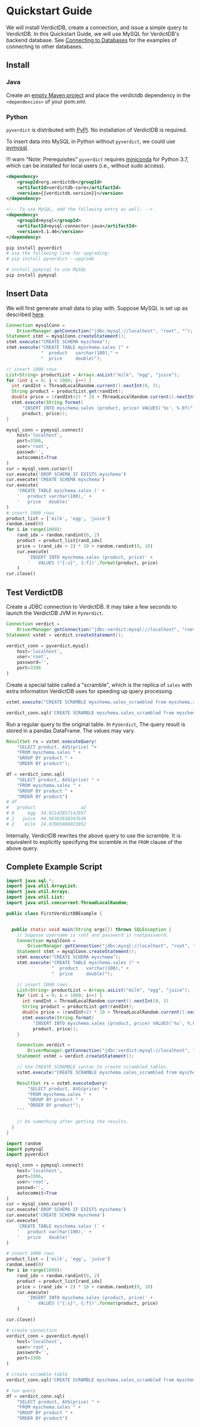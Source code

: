 # Quickstart Guide

We will install VerdictDB, create a connection, and issue a simple query to VerdictDB. In this Quickstart Guide, we will use MySQL for VerdictDB's backend database. See [Connecting to Databases](/reference/connection/) for the examples of connecting to other databases.


## Install

### Java
Create an [empty Maven project](https://maven.apache.org/guides/getting-started/maven-in-five-minutes.html) and
place the verdictdb dependency in the `<dependencies>` of your pom.xml.

### Python
`pyverdict` is distributed with [PyPI](https://pypi.org/project/pyverdict/). No installation of VerdictDB is required.

To insert data into MySQL in Python without `pyverdict`, we could use [pymysql](https://pymysql.readthedocs.io/en/latest/).

!!! warn "Note: Prerequisites"
    `pyverdict` requires [miniconda](https://conda.io/docs/user-guide/install/index.html) for Python 3.7,
    which can be installed for local users (i.e., without sudo access).


```xml tab='Java'
<dependency>
    <groupId>org.verdictdb</groupId>
    <artifactId>verdictdb-core</artifactId>
    <version>{{verdictdb.version}}</version>
</dependency>

<!-- To use MySQL, add the following entry as well: -->
<dependency>
    <groupId>mysql</groupId>
    <artifactId>mysql-connector-java</artifactId>
    <version>5.1.46</version>
</dependency>
```

```bash tab='Python'
pip install pyverdict
# use the following line for upgrading:
# pip install pyverdict --upgrade

# install pymysql to use MySQL
pip install pymysql
```


## Insert Data

We will first generate small data to play with. Suppose MySQL is set up as described [here](/tutorial/setup/mysql/).

```java tab='Java'
Connection mysqlConn =
    DriverManager.getConnection("jdbc:mysql://localhost", "root", "");
Statement stmt = mysqlConn.createStatement();
stmt.execute("CREATE SCHEMA myschema");
stmt.execute("CREATE TABLE myschema.sales (" +
             "  product   varchar(100)," +
             "  price     double)");

// insert 1000 rows
List<String> productList = Arrays.asList("milk", "egg", "juice");
for (int i = 0; i < 1000; i++) {
  int randInt = ThreadLocalRandom.current().nextInt(0, 3);
  String product = productList.get(randInt);
  double price = (randInt+2) * 10 + ThreadLocalRandom.current().nextInt(0, 10);
  stmt.execute(String.format(
      "INSERT INTO myschema.sales (product, price) VALUES('%s', %.0f)",
      product, price));
}
```

```python tab='Python'
mysql_conn = pymysql.connect(
    host='localhost',
    port=3306,
    user='root',
    passwd='',
    autocommit=True
)
cur = mysql_conn.cursor()
cur.execute('DROP SCHEMA IF EXISTS myschema')
cur.execute('CREATE SCHEMA myschema')
cur.execute(
    'CREATE TABLE myschema.sales (' +
    '   product varchar(100),' +
    '   price   double)'
)
# insert 1000 rows
product_list = ['milk', 'egg', 'juice']
random.seed(0)
for i in range(1000):
    rand_idx = random.randint(0, 2)
    product = product_list[rand_idx]
    price = (rand_idx + 2) * 10 + random.randint(0, 10)
    cur.execute(
        'INSERT INTO myschema.sales (product, price)' +
        '   VALUES ("{:s}", {:f})'.format(product, price)
    )
cur.close()
```


## Test VerdictDB

Create a JDBC connection to VerdictDB. It may take a few seconds to launch the VerdictDB JVM in `PyVerdict`.

```java tab='Java'
Connection verdict =
    DriverManager.getConnection("jdbc:verdict:mysql://localhost", "root", "");
Statement vstmt = verdict.createStatement();
```

```python tab='Python'
verdict_conn = pyverdict.mysql(
    host='localhost',
    user='root',
    password='',
    port=3306
)
```

Create a special table called a "scramble", which is the replica of `sales` with extra information VerdictDB uses for speeding up query processing.

```java tab='Java'
vstmt.execute("CREATE SCRAMBLE myschema.sales_scrambled from myschema.sales");
```

```python tab='Python'
verdict_conn.sql('CREATE SCRAMBLE myschema.sales_scrambled from myschema.sales')
```

Run a regular query to the original table. In `PyVerdict`, The query result is stored in a pandas DataFrame. The values may vary.

```java tab='Java'
ResultSet rs = vstmt.executeQuery(
    "SELECT product, AVG(price) "+
    "FROM myschema.sales " +
    "GROUP BY product " +
    "ORDER BY product");
```

```python tab='Python'
df = verdict_conn.sql(
    "SELECT product, AVG(price) " +
    "FROM myschema.sales " +
    "GROUP BY product " +
    "ORDER BY product")
# df
#   product                 a2
# 0     egg  34.82142857142857
# 1   juice  44.96363636363636
# 2    milk  24.97005988023952
```

Internally, VerdictDB rewrites the above query to use the scramble. It is equivalent to explicitly specifying the scramble in the `FROM` clause of the above query.


## Complete Example Script


```java tab='Java'
import java.sql.*;
import java.util.ArrayList;
import java.util.Arrays;
import java.util.List;
import java.util.concurrent.ThreadLocalRandom;

public class FirstVerdictDBExample {


  public static void main(String args[]) throws SQLException {
    // Suppose username is root and password is rootpassword.
    Connection mysqlConn =
        DriverManager.getConnection("jdbc:mysql://localhost", "root", "");
    Statement stmt = mysqlConn.createStatement();
    stmt.execute("CREATE SCHEMA myschema");
    stmt.execute("CREATE TABLE myschema.sales (" +
                 "  product   varchar(100)," +
                 "  price     double)");

    // insert 1000 rows
    List<String> productList = Arrays.asList("milk", "egg", "juice");
    for (int i = 0; i < 1000; i++) {
      int randInt = ThreadLocalRandom.current().nextInt(0, 3)
      String product = productList.get(randInt);
      double price = (randInt+2) * 10 + ThreadLocalRandom.current().nextInt(0, 10);
      stmt.execute(String.format(
          "INSERT INTO myschema.sales (product, price) VALUES('%s', %.0f)",
          product, price));
    }

    Connection verdict =
        DriverManager.getConnection("jdbc:verdict:mysql://localhost", "root", "");
    Statement vstmt = verdict.createStatement();

    // Use CREATE SCRAMBLE syntax to create scrambled tables.
    vstmt.execute("CREATE SCRAMBLE myschema.sales_scrambled from myschema.sales");

    ResultSet rs = vstmt.executeQuery(
        "SELECT product, AVG(price) "+
        "FROM myschema.sales " +
        "GROUP BY product " +
        "ORDER BY product");
    ```

    // Do something after getting the results.
  }
}
```

```python tab='Python'
import random
import pymysql
import pyverdict

mysql_conn = pymysql.connect(
    host='localhost',
    port=3306,
    user='root',
    passwd='',
    autocommit=True
)
cur = mysql_conn.cursor()
cur.execute('DROP SCHEMA IF EXISTS myschema')
cur.execute('CREATE SCHEMA myschema')
cur.execute(
    'CREATE TABLE myschema.sales (' +
    '   product varchar(100),' +
    '   price   double)'
)

# insert 1000 rows
product_list = ['milk', 'egg', 'juice']
random.seed(0)
for i in range(1000):
    rand_idx = random.randint(0, 2)
    product = product_list[rand_idx]
    price = (rand_idx + 2) * 10 + random.randint(0, 10)
    cur.execute(
        'INSERT INTO myschema.sales (product, price)' +
        '   VALUES ("{:s}", {:f})'.format(product, price)
    )

cur.close()

# create connection
verdict_conn = pyverdict.mysql(
    host='localhost',
    user='root',
    password='',
    port=3306
)

# create scramble table
verdict_conn.sql('CREATE SCRAMBLE myschema.sales_scrambled from myschema.sales')

# run query
df = verdict_conn.sql(
    "SELECT product, AVG(price) " +
    "FROM myschema.sales " +
    "GROUP BY product " +
    "ORDER BY product")
```
